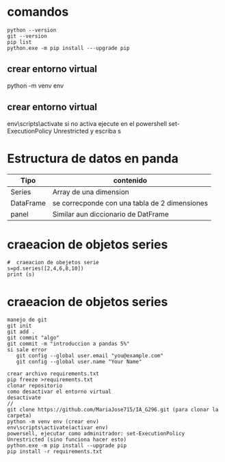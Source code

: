 # comandos
```
python --version
git --version
pip list
python.exe -m pip install ---upgrade pip
```
## crear entorno virtual
python -m venv env
## crear entorno virtual
env\scripts\activate
si no activa ejecute en el powershell
set-ExecutionPolicy Unrestricted
y escriba s


# Estructura de datos en panda
| Tipo      | contenido                                     |
| --------- | --------------------------------------------- |
| Series    | Array de una dimension                        |
| DataFrame | se correcponde con una tabla de 2 dimensiones |
| panel     | Similar aun diccionario de DatFrame           |
# craeacion  de objetos series
```
#  craeacion de obejetos serie
s=pd.series([2,4,6,8,10])
print (s)
```
# craeacion  de objetos series
```
manejo de git
git init
git add .
git commit "algo"
git commit -m "introduccion a pandas 5%"
si sale error
   git config --global user.email "you@example.com"
   git config --global user.name "Your Name"

crear archivo requirements.txt
pip freeze >requirements.txt
clonar repositorio
como desactivar el entorno virtual
desactivate
//
git clone https://github.com/MariaJose715/IA_G296.git (para clonar la carpeta)
python -m venv env (crear env)
env\scripts\activate(activar env)
powersell, ejecutar como adminitrador: set-ExecutionPolicy Unrestricted (sino funciona hacer esto)
python.exe -m pip install --upgrade pip 
pip install -r requirements.txt 

